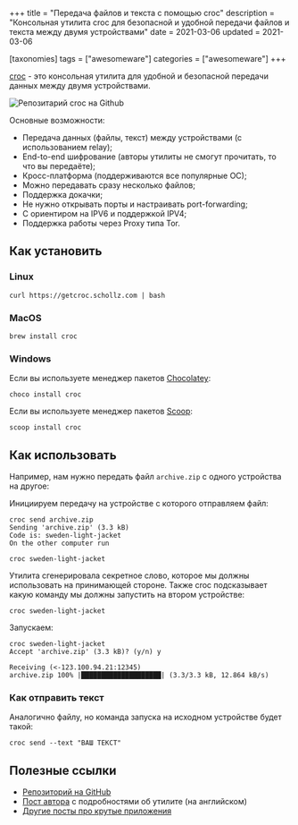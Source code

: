 +++
title = "Передача файлов и текста с помощью croc"
description = "Консольная утилита croc для безопасной и удобной передачи файлов и текста между двумя устройствами"
date = 2021-03-06
updated = 2021-03-06

[taxonomies]
tags = ["awesomeware"]
categories = ["awesomeware"]
+++

[croc](https://github.com/schollz/croc) - это консольная утилита для удобной и безопасной передачи данных между двумя устройствами.

![Репозитарий croc на Github](/images/awesomeware/croc.png "Репозиторий croc на Github")

Основные возможности:
- Передача данных (файлы, текст) между устройствами (с использованием relay);
- End-to-end шифрование (авторы утилиты не смогут прочитать, то что вы передаёте);
- Кросс-платформа (поддерживаются все популярные ОС);
- Можно передавать сразу несколько файлов;
- Поддержка докачки;
- Не нужно открывать порты и настраивать port-forwarding;
- С ориентиром на IPV6 и поддержкой IPV4;
- Поддержка работы через Proxy типа Tor.

## Как установить

### Linux

```shell
curl https://getcroc.schollz.com | bash
```

### MacOS

```shell
brew install croc
```

### Windows

Если вы используете менеджер пакетов [Chocolatey](https://chocolatey.org/):

```shell
choco install croc
```

Если вы используете менеджер пакетов [Scoop](https://scoop.sh/):

```shell
scoop install croc
```

## Как использовать

Например, нам нужно передать файл `archive.zip` с одного устройства на другое:

Инициируем передачу на устройстве с которого отправляем файл:

```shell
croc send archive.zip
Sending 'archive.zip' (3.3 kB)
Code is: sweden-light-jacket
On the other computer run

croc sweden-light-jacket
```

Утилита сгенерировала секретное слово, которое мы должны использовать на принимающей стороне. Также croc подсказывает 
какую команду мы должны запустить на втором устройстве:

```shell
croc sweden-light-jacket
```

Запускаем:

```shell
croc sweden-light-jacket
Accept 'archive.zip' (3.3 kB)? (y/n) y

Receiving (<-123.100.94.21:12345)
archive.zip 100% |████████████████████| (3.3/3.3 kB, 12.864 kB/s)
```

### Как отправить текст

Аналогично файлу, но команда запуска на исходном устройстве будет такой:

```shell
croc send --text "ВАШ ТЕКСТ"
```

## Полезные ссылки

- [Репозиторий на GitHub](https://github.com/schollz/croc)
- [Пост автора](https://schollz.com/software/croc6) с подробностями об утилите (на английском)
- [Другие посты про крутые приложения](/tags/awesomeware/) 